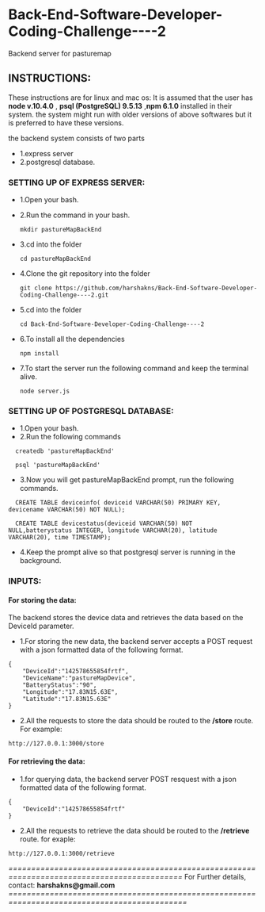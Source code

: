# Back-End-Software-Developer-Coding-Challenge----2
Backend server for pasturemap 


## INSTRUCTIONS:
These instructions are for linux and mac os:
It is assumed that the user has __node v.10.4.0__  , __psql (PostgreSQL) 9.5.13__ ,__npm 6.1.0__ installed in their system.
the system might run with older versions of above softwares but it is preferred to have these versions.


the backend system consists of two parts
* 1.express server
* 2.postgresql database.


### SETTING UP OF EXPRESS SERVER:
* 1.Open your bash.

* 2.Run the command in your bash.

  ```
  mkdir pastureMapBackEnd
  ```
* 3.cd into the folder  

  ```
  cd pastureMapBackEnd
  ```
* 4.Clone the git repository into the folder

  ```
  git clone https://github.com/harshakns/Back-End-Software-Developer-Coding-Challenge----2.git
  ```
* 5.cd into the folder

  ```
  cd Back-End-Software-Developer-Coding-Challenge----2
  ```

* 6.To install all the dependencies

  ```
  npm install
  ```
* 7.To start the server run the following command and keep the terminal alive.

  ```
  node server.js
  ```


### SETTING UP OF POSTGRESQL DATABASE:
* 1.Open your bash.
* 2.Run the following commands

```
  createdb 'pastureMapBackEnd'
```
```
  psql 'pastureMapBackEnd'
```
* 3.Now you will get pastureMapBackEnd prompt, run the following commands.

```
  CREATE TABLE deviceinfo( deviceid VARCHAR(50) PRIMARY KEY, devicename VARCHAR(50) NOT NULL);
```
```
  CREATE TABLE devicestatus(deviceid VARCHAR(50) NOT NULL,batterystatus INTEGER, longitude VARCHAR(20), latitude VARCHAR(20), time TIMESTAMP);
```
* 4.Keep the prompt alive so that postgresql server is running in the background.


### INPUTS:
#### For storing the data:
The backend stores the device data and retrieves the data based on the DeviceId parameter.

* 1.For storing the new data, the backend server accepts a POST request with a json formatted data of the following format.
```
{
	"DeviceId":"142578655854frtf",
	"DeviceName":"pastureMapDevice",
	"BatteryStatus":"90",
	"Longitude":"17.83N15.63E",
	"Latitude":"17.83N15.63E"
}
```
* 2.All the requests to store the data should be routed to the __/store__ route. For example:
```
http://127.0.0.1:3000/store
```

#### For retrieving the data:
* 1.for querying data, the backend server POST resquest with a  json formatted data of the following format.
```
{
	"DeviceId":"142578655854frtf"
}
```
* 2.All the requests to retrieve the data should be routed to the __/retrieve__ route. for exaple:
```
http://127.0.0.1:3000/retrieve
```

*============================================================================================*
For Further details, contact:
__harshakns@gmail.com__
*=============================================================================================*
